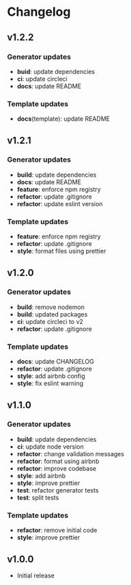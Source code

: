 # Changelog

## v1.2.2

### Generator updates

- **buid**: update dependencies
- **ci**: update circleci
- **docs**: update README

### Template updates

- **docs**(template): update README

## v1.2.1

### Generator updates

- **build**: update dependencies
- **docs**: update README
- **feature**: enforce npm registry
- **refactor**: update .gitignore
- **refactor**: update eslint version

### Template updates

- **feature**: enforce npm registry
- **refactor**: update .gitignore
- **style**: format files using prettier

## v1.2.0

### Generator updates

- **build**: remove nodemon
- **build**: updated packages
- **ci**: update circleci to v2
- **refactor**: update .gitignore

### Template updates

- **docs**: update CHANGELOG
- **refactor**: update .gitignore
- **style**: add airbnb config
- **style**: fix eslint warning

## v1.1.0

### Generator updates

- **build**: update dependencies
- **ci**: update node version
- **refactor**: change validation messages
- **refactor**: format using airbnb
- **refactor**: improve codebase
- **style**: add airbnb
- **style**: improve prettier
- **test**: refactor generator tests
- **test**: split tests

### Template updates

- **refactor**: remove initial code
- **style**: improve prettier

## v1.0.0

- Initial release
